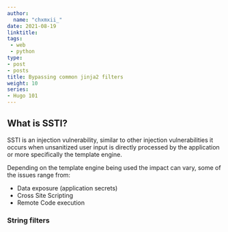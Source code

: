 ```yaml
---
author:
  name: "chxmxii_"
date: 2021-08-19
linktitle: 
tags:
 - web
 - python
type:
- post
- posts
title: Bypassing common jinja2 filters
weight: 10
series:
- Hugo 101
---
```


## What is SSTI?
SSTI is an injection vulnerability, similar to other injection vulnerabilities it occurs when unsanitized user input is directly processed by the application or more specifically the template engine. 

Depending on the template engine being used the impact can vary, some of the issues range from:
+ Data exposure (application secrets)
+ Cross Site Scripting
+ Remote Code execution

### String filters 
